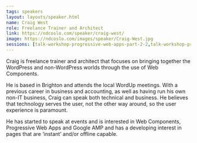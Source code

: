 ```yaml
---
tags: speakers
layout: layouts/speaker.html
name: Craig West
role: Freelance Trainer and Architect
link: https://ndcoslo.com/speaker/craig-west/
image: https://ndcoslo.com/images/speaker/Craig-West.jpg
sessions: [talk-workshop-progressive-web-apps-part-2-2,talk-workshop-progressive-web-apps-part-1-2,talk-workshop-web-components-everywhere-part-2-2,talk-workshop-web-components-everywhere-part-1-2]
---
```

Craig is freelance trainer and architect that focuses on bringing together the WordPress and non-WordPress worlds through the use of Web Components.

He is based in Brighton and attends the local WordUp meetings. With a previous career in business and accounting, as well as having run his own non-IT business, Craig can speak both technical and business. He believes that technology serves the user, not the other way around, so the user experience is paramount.

He has started to speak at events and is interested in Web Components, Progressive Web Apps and Google AMP and has a developing interest in pages that are ‘instant’ and/or offline capable.